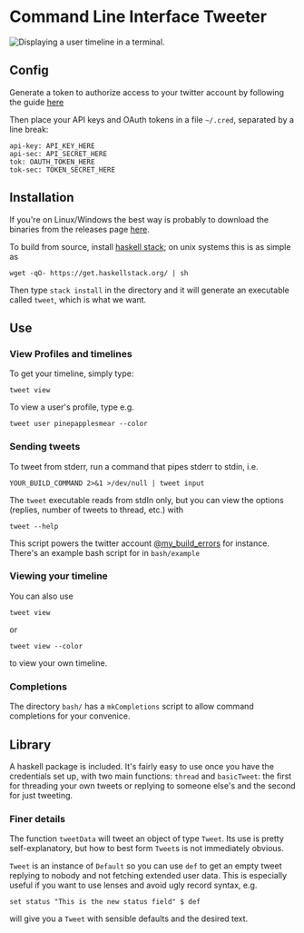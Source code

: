 # Command Line Interface Tweeter

![Displaying a user timeline in a terminal.](https://raw.githubusercontent.com/vmchale/command-line-tweeter/master/screenshot.png)
## Config
Generate a token to authorize access to your twitter account by following the guide [here](https://dev.twitter.com/oauth/overview/application-owner-access-tokens)

Then place your API keys and OAuth tokens in a file `~/.cred`, separated by a line break:

```
api-key: API_KEY_HERE
api-sec: API_SECRET_HERE
tok: OAUTH_TOKEN_HERE
tok-sec: TOKEN_SECRET_HERE
```

## Installation

If you're on Linux/Windows the best way is probably to download the binaries
from the releases page [here](https://github.com/vmchale/command-line-tweeter/releases).

To build from source, install [haskell stack](https://docs.haskellstack.org/en/stable/README/#how-to-install); on unix systems this is as simple as

```
wget -qO- https://get.haskellstack.org/ | sh
```

Then type `stack install` in the directory and it will generate an executable called `tweet`, which is what we want.

## Use

### View Profiles and timelines

To get your timeline, simply type:

```
tweet view
```

To view a user's profile, type e.g.

```
tweet user pinepapplesmear --color
```

### Sending tweets
To tweet from stderr, run a command that pipes stderr to stdin, i.e.

```
YOUR_BUILD_COMMAND 2>&1 >/dev/null | tweet input
```

The `tweet` executable reads from stdIn only, but you can view the options (replies, number of tweets to thread, etc.) with

```
tweet --help
```

This script powers the twitter account [@my\_build\_errors](https://twitter.com/my_build_errors) for instance. There's an example bash script for in `bash/example`

### Viewing your timeline

You can also use

```
tweet view
```

or 

```
tweet view --color
```

to view your own timeline.

### Completions

The directory `bash/` has a `mkCompletions` script to allow command completions for your convenice.

## Library
A haskell package is included. It's fairly easy to use once you have the credentials set up, with two main functions: `thread` and `basicTweet`: the first for threading your own tweets or replying to someone else's and the second for just tweeting.

### Finer details
The function `tweetData` will tweet an object of type `Tweet`. Its use is pretty self-explanatory, but how to best form `Tweet`s is not immediately obvious.

`Tweet` is an instance of `Default` so you can use `def` to get an empty tweet replying to nobody and not fetching extended user data. This is especially useful if you want to use lenses and avoid ugly record syntax, e.g.

```
set status "This is the new status field" $ def
```

will give you a `Tweet` with sensible defaults and the desired text.
